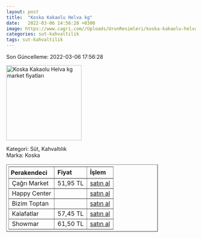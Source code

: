 ```yaml
---
layout: post
title:  "Koska Kakaolu Helva kg"
date:   2022-03-06 14:56:28 +0300
image: https://www.cagri.com//Uploads/UrunResimleri/koska-kakaolu-helva-kg-620d5c.jpg
categories: sut-kahvaltilik
tags: sut-kahvaltilik
---
```


Son Güncelleme: 2022-03-06 17:56:28

<img src="https://www.cagri.com//Uploads/UrunResimleri/koska-kakaolu-helva-kg-620d5c.jpg" width="200" alt="Koska Kakaolu Helva kg market fiyatları" />

Kategori: Süt, Kahvaltılık
<br />
Marka: Koska

<table border="1" style="padding: 5px;width:80%;">
  <tr>
    <td style="padding: 5px;"><strong>Perakendeci</strong></td>
    <td><strong>Fiyat</strong></td>
    <td><strong>İşlem</strong></td>
  </tr>
  <tr>
              <td>Çağrı Market</td>
              <td>51,95 TL</td>
              <td><a target="_blank" href="https://www.cagri.com/koska-kakaolu-helva-kg">satın al</a></td>
            </tr><tr>
              <td>Happy Center</td>
              <td></td>
              <td><a target="_blank" href="https://www.happycenter.com.tr/m--koska-helva-1kg-kakaolu">satın al</a></td>
            </tr><tr>
              <td>Bizim Toptan</td>
              <td></td>
              <td><a target="_blank" href="https://www.bizimtoptan.com.tr/koska-helva-kakaolu-1-kg">satın al</a></td>
            </tr><tr>
              <td>Kalafatlar</td>
              <td>57,45 TL</td>
              <td><a target="_blank" href="https://www.kalafatlar.com/urun/koska-kakaolu-helva-1-kg">satın al</a></td>
            </tr><tr>
              <td>Showmar</td>
              <td>61,50 TL</td>
              <td><a target="_blank" href="https://www.showmar.com.tr/urun/koska-helva-kakaolu-kg">satın al</a></td>
            </tr>
</table>
